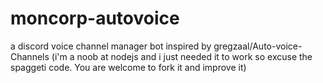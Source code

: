 # moncorp-autovoice
 a discord voice channel manager bot inspired by gregzaal/Auto-voice-Channels (i'm a noob at nodejs and i just needed it to work so excuse the spaggeti code. You are welcome to fork it and improve it)
